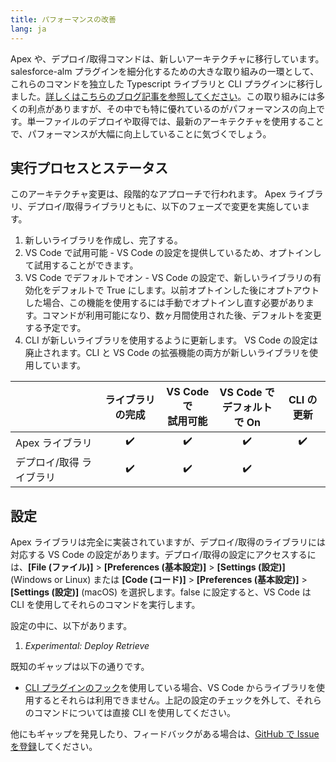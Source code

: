 ```yaml
---
title: パフォーマンスの改善
lang: ja
---
```


Apex や、デプロイ/取得コマンドは、新しいアーキテクチャに移行しています。salesforce-alm プラグインを細分化するための大きな取り組みの一環として、これらのコマンドを独立した Typescript ライブラリと CLI プラグインに移行しました。[詳しくはこちらのブログ記事を参照してください](https://developer.salesforce.com/blogs/2021/02/open-sourcing-salesforce-cli-update-feb-2021.html)。この取り組みには多くの利点がありますが、その中でも特に優れているのがパフォーマンスの向上です。単一ファイルのデプロイや取得では、最新のアーキテクチャを使用することで、パフォーマンスが大幅に向上していることに気づくでしょう。

## 実行プロセスとステータス

このアーキテクチャ変更は、段階的なアプローチで行われます。 Apex ライブラリ、デプロイ/取得ライブラリともに、以下のフェーズで変更を実施しています。

1. 新しいライブラリを作成し、完了する。
2. VS Code で試用可能 - VS Code の設定を提供しているため、オプトインして試用することができます。
3. VS Code でデフォルトでオン - VS Code の設定で、新しいライブラリの有効化をデフォルトで True にします。以前オプトインした後にオプトアウトした場合、この機能を使用するには手動でオプトインし直す必要があります。コマンドが利用可能になり、数ヶ月間使用された後、デフォルトを変更する予定です。
4. CLI が新しいライブラリを使用するように更新します。 VS Code の設定は廃止されます。CLI と VS Code の拡張機能の両方が新しいライブラリを使用しています。

|                          | ライブラリの完成 | VS Code で<br>試用可能 | VS Code で<br>デフォルトで On | CLI の更新 |
| ------------------------ | :--------------: | :--------------------: | :---------------------------: | :--------: |
| Apex ライブラリ          |        ✔️        |           ✔️           |              ✔️               |     ✔️     |
| デプロイ/取得 ライブラリ |        ✔️        |           ✔️           |              ✔️               |            |

## 設定

Apex ライブラリは完全に実装されていますが、デプロイ/取得のライブラリには対応する VS Code の設定があります。デプロイ/取得の設定にアクセスするには、**[File \(ファイル\)]** > **[Preferences \(基本設定\)]** > **[Settings \(設定\)]** (Windows or Linux) または **[Code \(コード\)]** > **[Preferences \(基本設定\)]** > **[Settings \(設定\)]** (macOS) を選択します。false に設定すると、VS Code は CLI を使用してそれらのコマンドを実行します。

設定の中に、以下があります。

1. _Experimental: Deploy Retrieve_

既知のギャップは以下の通りです。

- [CLI プラグインのフック](https://developer.salesforce.com/docs/atlas.en-us.sfdx_cli_plugins.meta/sfdx_cli_plugins/cli_plugins_customize_hooks.htm)を使用している場合、VS Code からライブラリを使用するとそれらは利用できません。上記の設定のチェックを外して、それらのコマンドについては直接 CLI を使用してください。

他にもギャップを発見したり、フィードバックがある場合は、[GitHub で Issue を登録](https://github.com/forcedotcom/salesforcedx-vscode/issues/new/choose)してください。
